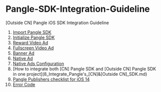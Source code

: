 # Pangle-SDK-Integration-Guideline
 [Outside CN] Pangle iOS SDK Integration Guideline


1. [Import Pangle SDK](1_Import_Pangle_SDK.md)
2. [Initialize Pangle SDK](2_Initialize_Pangle_SDK.md)
3. [Reward Video Ad](3_Rewarded_Video_Ads.md)
4. [Fullscreen Video Ad](4_Fullscreen_Video_Ads.md)
5. [Banner Ad](5_Banner_Ads.md)
6. [Native Ad](6_Native_Ads.md)
7. [Native Ads Configuration](7_Native_Ads_Configuration.md)
8. [How to integrate both [CN] Pangle SDK and [Outside CN] Pangle SDK in one project](8_Integrate_Pangle's_[CN]&[Outside CN]_SDK.md)
9. [Pangle Publishers checklist for iOS 14](9_Pangle_Publishers_Checklist_for_iOS14.md)
10. [Error Code](10_Error_Code.md)
